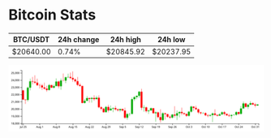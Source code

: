 # Bitcoin Stats

BTC/USDT|24h change|24h high|24h low|
|---|---|---|---|
|$20640.00|0.74%|$20845.92|$20237.95|

<img src="./chart.svg">
